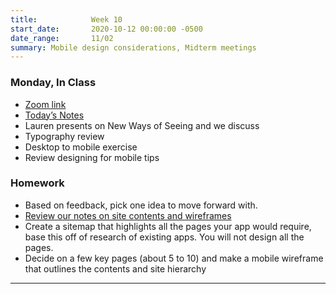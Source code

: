 ```yaml
---
title:            Week 10
start_date:       2020-10-12 00:00:00 -0500
date_range:       11/02
summary: Mobile design considerations, Midterm meetings
---
```


### Monday, In Class

- [Zoom link](https://zoom.us/j/7047994536?pwd=RThBZ0oyWHd5M2RZcmFNQUVwUFJHUT09)
- [Today&rsquo;s Notes](https://paper.dropbox.com/doc/Penn-Week-10--A~qN7Fz9FJIh_sg48n8fjdgOAQ-dZG8h7chnUhqO4HWUA407)
- Lauren presents on New Ways of Seeing and we discuss
- Typography review
- Desktop to mobile exercise
- Review designing for mobile tips

### Homework
- Based on feedback, pick one idea to move forward with.
- [Review our notes on site contents and wireframes](https://paper.dropbox.com/doc/Penn-Week-6--A~qrp_s9H8ucFzv4ekp4LWq6AQ-LijAaLYYorw81oym3k3eI)
- Create a sitemap that highlights all the pages your app would require, base this off of research of existing apps. You will not design all the pages.
- Decide on a few key pages (about 5 to 10) and make a mobile wireframe that outlines the contents and site hierarchy

---
